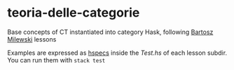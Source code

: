 # teoria-delle-categorie

Base concepts of CT instantiated into category Hask, following [Bartosz Milewski](https://www.youtube.com/playlist?list=PLbgaMIhjbmEnaH_LTkxLI7FMa2HsnawM_) lessons

Examples are expressed as [hspecs](https://hspec.github.io/) inside the *Test.hs* of each lesson subdir.
You can run them with ```stack test```

